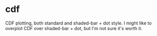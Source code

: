 cdf
===
CDF plotting, both standard and shaded-bar + dot style.
I might like to overplot CDF over shaded-bar + dot, but I'm not sure it's worth it.
